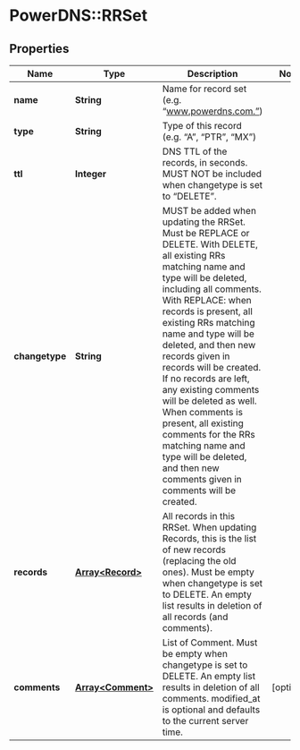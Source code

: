 # PowerDNS::RRSet

## Properties
Name | Type | Description | Notes
------------ | ------------- | ------------- | -------------
**name** | **String** | Name for record set (e.g. “www.powerdns.com.”) | 
**type** | **String** | Type of this record (e.g. “A”, “PTR”, “MX”) | 
**ttl** | **Integer** | DNS TTL of the records, in seconds. MUST NOT be included when changetype is set to “DELETE”. | 
**changetype** | **String** | MUST be added when updating the RRSet. Must be REPLACE or DELETE. With DELETE, all existing RRs matching name and type will be deleted, including all comments. With REPLACE: when records is present, all existing RRs matching name and type will be deleted, and then new records given in records will be created. If no records are left, any existing comments will be deleted as well. When comments is present, all existing comments for the RRs matching name and type will be deleted, and then new comments given in comments will be created. | 
**records** | [**Array&lt;Record&gt;**](Record.md) | All records in this RRSet. When updating Records, this is the list of new records (replacing the old ones). Must be empty when changetype is set to DELETE. An empty list results in deletion of all records (and comments). | 
**comments** | [**Array&lt;Comment&gt;**](Comment.md) | List of Comment. Must be empty when changetype is set to DELETE. An empty list results in deletion of all comments. modified_at is optional and defaults to the current server time. | [optional] 


